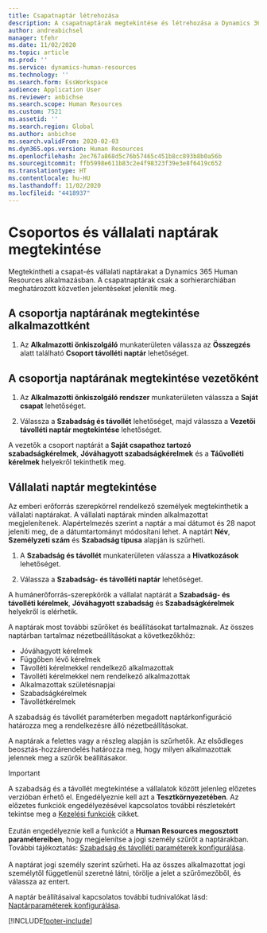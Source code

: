 ```yaml
---
title: Csapatnaptár létrehozása
description: A csapatnaptárak megtekintése és létrehozása a Dynamics 365 Human Resources alkalmazásban.
author: andreabichsel
manager: tfehr
ms.date: 11/02/2020
ms.topic: article
ms.prod: ''
ms.service: dynamics-human-resources
ms.technology: ''
ms.search.form: EssWorkspace
audience: Application User
ms.reviewer: anbichse
ms.search.scope: Human Resources
ms.custom: 7521
ms.assetid: ''
ms.search.region: Global
ms.author: anbichse
ms.search.validFrom: 2020-02-03
ms.dyn365.ops.version: Human Resources
ms.openlocfilehash: 2ec767a868d5c76b57465c451b8cc893b8b0a56b
ms.sourcegitcommit: ffb5998e611b83c2e4f98323f39e3e8f6419c652
ms.translationtype: HT
ms.contentlocale: hu-HU
ms.lasthandoff: 11/02/2020
ms.locfileid: "4418937"
---
```

# <a name="view-team-and-company-calendars"></a>Csoportos és vállalati naptárak megtekintése

Megtekintheti a csapat-és vállalati naptárakat a Dynamics 365 Human Resources alkalmazásban. A csapatnaptárak csak a sorhierarchiában meghatározott közvetlen jelentéseket jelenítik meg.

## <a name="view-your-team-calendar-as-an-employee"></a>A csoportja naptárának megtekintése alkalmazottként

1. Az **Alkalmazotti önkiszolgáló** munkaterületen válassza az **Összegzés** alatt található **Csoport távolléti naptár** lehetőséget.

## <a name="view-your-team-calendar-as-a-manager"></a>A csoportja naptárának megtekintése vezetőként

1. Az **Alkalmazotti önkiszolgáló rendszer** munkaterületen válassza a **Saját csapat** lehetőséget.

2. Válassza a **Szabadság és távollét** lehetőséget, majd válassza a **Vezetői távolléti naptár megtekintése** lehetőséget.

A vezetők a csoport naptárát a **Saját csapathoz tartozó szabadságkérelmek**, **Jóváhagyott szabadságkérelmek** és a **Táűvolléti kérelmek** helyekről tekinthetik meg. 

## <a name="view-a-company-calendar"></a>Vállalati naptár megtekintése

Az emberi erőforrás szerepkörrel rendelkező személyek megtekinthetik a vállalati naptárakat. A vállalati naptárak minden alkalmazottat megjelenítenek. Alapértelmezés szerint a naptár a mai dátumot és 28 napot jeleníti meg, de a dátumtartományt módosítani lehet. A naptárt **Név**, **Személyzeti szám** és **Szabadság típusa** alapján is szűrheti.

1. A **Szabadság és távollét** munkaterületen válassza a **Hivatkozások** lehetőséget.

2. Válassza a **Szabadság- és távolléti naptár** lehetőséget.

A humánerőforrás-szerepkörök a vállalat naptárát a **Szabadság- és távolléti kérelmek**, **Jóváhagyott szabadság** és **Szabadságkérelmek** helyekről is elérhetik. 

A naptárak most további szűrőket és beállításokat tartalmaznak. Az összes naptárban tartalmaz nézetbeállításokat a következőkhöz:

- Jóváhagyott kérelmek
- Függőben lévő kérelmek
- Távolléti kérelmekkel rendelkező alkalmazottak
- Távolléti kérelmekkel nem rendelkező alkalmazottak
- Alkalmazottak születésnapjai
- Szabadságkérelmek 
- Távollétkérelmek

A szabadság és távollét paraméterben megadott naptárkonfiguráció határozza meg a rendelkezésre álló nézetbeállításokat.

A naptárak a felettes vagy a részleg alapján is szűrhetők. Az elsődleges beosztás-hozzárendelés határozza meg, hogy milyen alkalmazottak jelennek meg a szűrők beállításakor. 

>[!IMPORTANT]
>A szabadság és a távollét megtekintése a vállalatok között jelenleg előzetes verzióban érhető el. Engedélyeznie kell azt a **Tesztkörnyezetében**. Az előzetes funkciók engedélyezésével kapcsolatos további részletekért tekintse meg a [Kezelési funkciók](hr-admin-manage-features.md) cikket.<br><br>
>Ezután engedélyeznie kell a funkciót a **Human Resources megosztott paramétereiben**, hogy megjelenítse a jogi személy szűrőt a naptárakban. További tájékoztatás: [Szabadság és távolléti paraméterek konfigurálása](hr-leave-and-absence-parameters.md).<br><br>
>A naptárat jogi személy szerint szűrheti. Ha az összes alkalmazottat jogi személytől függetlenül szeretné látni, törölje a jelet a szűrőmezőből, és válassza az entert. 

A naptár beállításaival kapcsolatos további tudnivalókat lásd: [Naptárparaméterek konfigurálása](hr-leave-and-absence-parameters.md?configure-calendar-parameters).



[!INCLUDE[footer-include](../includes/footer-banner.md)]